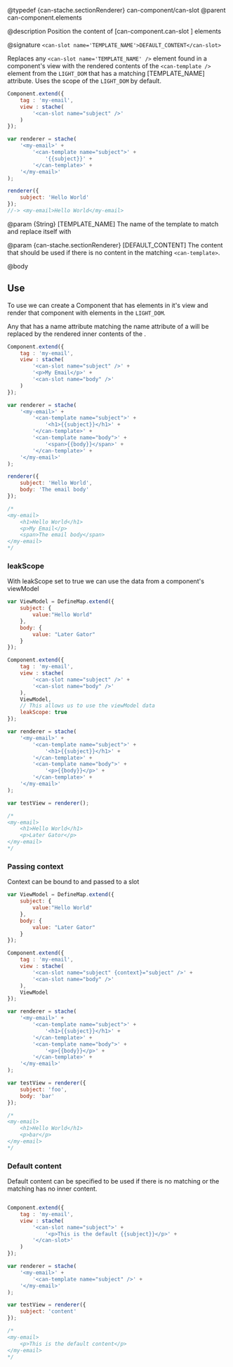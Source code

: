 @typedef {can-stache.sectionRenderer} can-component/can-slot <can-slot>
@parent can-component.elements

@description Position the content of [can-component.can-slot <can-template>] elements

@signature `<can-slot name='TEMPLATE_NAME'>DEFAULT_CONTENT</can-slot>`

Replaces any `<can-slot name='TEMPLATE_NAME' />` element found in a component's view with the rendered contents 
of the `<can-template />` element from the `LIGHT_DOM` that has a matching [TEMPLATE_NAME] attribute. Uses the scope of 
the `LIGHT_DOM` by default.

```js
Component.extend({
	tag : 'my-email',
	view : stache(
		'<can-slot name="subject" />'
	)
});

var renderer = stache(
	'<my-email>' +
		'<can-template name="subject">' +
			'{{subject}}' +
		'</can-template>' +
	'</my-email>'
);

renderer({
	subject: 'Hello World'
});
//-> <my-email>Hello World</my-email>
```

@param {String} [TEMPLATE_NAME] The name of the template to match and replace itself with

@param {can-stache.sectionRenderer} [DEFAULT_CONTENT] The content that should be 
used if there is no content in the matching `<can-template>`.

@body

## Use

To use <can-slot> we can create a Component that has <can-slot> elements in it's view 
and render that component with <can-template> elements in the `LIGHT_DOM`.

Any <can-slot> that has a name attribute matching the name attribute of a <can-template> will be 
replaced by the rendered inner contents of the <can-template>.

```js
Component.extend({
	tag : 'my-email',
	view : stache(
		'<can-slot name="subject" />' +
		'<p>My Email</p>' +
		'<can-slot name="body" />'
	)
});

var renderer = stache(
	'<my-email>' +
		'<can-template name="subject">' +
			'<h1>{{subject}}</h1>' +
		'</can-template>' +
		'<can-template name="body">' +
			'<span>{{body}}</span>' +
		'</can-template>' +
	'</my-email>'
);

renderer({
	subject: 'Hello World',
	body: 'The email body'
});

/*
<my-email>
	<h1>Hello World</h1>
	<p>My Email</p>
	<span>The email body</span>
</my-email>
*/
```

### leakScope

With leakScope set to true we can use the data from a component's viewModel

```js
var ViewModel = DefineMap.extend({
	subject: {
		value:"Hello World"
	},
	body: {
		value: "Later Gator"
	}
});

Component.extend({
	tag : 'my-email',
	view : stache(
		'<can-slot name="subject" />' +
		'<can-slot name="body" />'
	),
	ViewModel,
	// This allows us to use the viewModel data
	leakScope: true
});

var renderer = stache(
	'<my-email>' +
		'<can-template name="subject">' +
			'<h1>{{subject}}</h1>' +
		'</can-template>' +
		'<can-template name="body">' +
			'<p>{{body}}</p>' +
		'</can-template>' +
	'</my-email>'
);

var testView = renderer();

/*
<my-email>
	<h1>Hello World</h1>
	<p>Later Gator</p>
</my-email>
*/
```

### Passing context

Context can be bound to and passed to a slot

```js
var ViewModel = DefineMap.extend({
	subject: {
		value:"Hello World"
	},
	body: {
		value: "Later Gator"
	}
});

Component.extend({
	tag : 'my-email',
	view : stache(
		'<can-slot name="subject" {context}="subject" />' +
		'<can-slot name="body" />'
	),
	ViewModel
});

var renderer = stache(
	'<my-email>' +
		'<can-template name="subject">' +
			'<h1>{{subject}}</h1>' +
		'</can-template>' +
		'<can-template name="body">' +
			'<p>{{body}}</p>' +
		'</can-template>' +
	'</my-email>'
);

var testView = renderer({
	subject: 'foo',
	body: 'bar'
});

/*
<my-email>
	<h1>Hello World</h1>
	<p>bar</p>
</my-email>
*/
```

### Default content

Default content can be specified to be used if there is no matching <can-template> 
or the matching <can-template> has no inner content.

```js

Component.extend({
	tag : 'my-email',
	view : stache(
		'<can-slot name="subject">' +
			'<p>This is the default {{subject}}</p>' + 
		'</can-slot>'
	)
});

var renderer = stache(
	'<my-email>' +
		'<can-template name="subject" />' +
	'</my-email>'
);

var testView = renderer({
	subject: 'content'
});

/*
<my-email>
	<p>This is the default content</p>
</my-email>
*/
```
